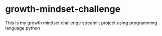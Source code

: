 # growth-mindset-challenge
This is my growth mindset challenge streamlit project using programming language python
